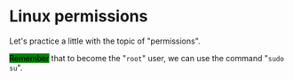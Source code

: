 # Linux permissions

Let's practice a little with the topic of "permissions".

<mark style="background-color:green;">Remember</mark> that to become the "`root`" user, we can use the command "`sudo su`".
